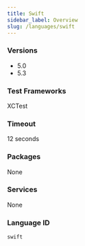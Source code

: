 ```yaml
---
title: Swift
sidebar_label: Overview
slug: /languages/swift
---
```



### Versions

- 5.0
- 5.3

### Test Frameworks
XCTest

### Timeout
12 seconds

### Packages
None 

### Services
None

### Language ID
`swift`
